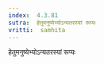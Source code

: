 ```yaml
---
index:  4.3.81
sutra:  हेतुमनुष्येभ्योऽन्यतरस्यां रूप्यः
vritti:  samhita 
---
```


हेतुमनुष्येभ्योऽन्यतरस्यां रूप्यः

